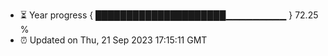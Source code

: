 - ⏳ Year progress { █████████████████████▁▁▁▁▁▁▁▁▁ } 72.25 %
- ⏰ Updated on Thu, 21 Sep 2023 17:15:11 GMT

